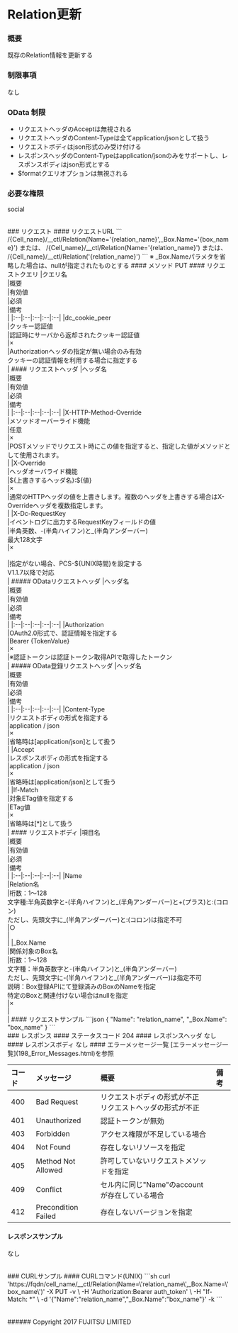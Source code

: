 # Relation更新
### 概要
既存のRelation情報を更新する
### 制限事項
なし
### OData 制限
* リクエストヘッダのAcceptは無視される
* リクエストヘッダのContent-Typeは全てapplication/jsonとして扱う
* リクエストボディはjson形式のみ受け付ける
* レスポンスヘッダのContent-Typeはapplication/jsonのみをサポートし、レスポンスボディはjson形式とする
* $formatクエリオプションは無視される

### 必要な権限
social

<br>
### リクエスト
#### リクエストURL
```
/{Cell_name}/__ctl/Relation(Name='{relation_name}',_Box.Name='{box_name}')
または、
/{Cell_name}/__ctl/Relation(Name='{relation_name}')
または、
/{Cell_name}/__ctl/Relation('{relation_name}')
```
※ _Box.Nameパラメタを省略した場合は、nullが指定されたものとする
#### メソッド
PUT
#### リクエストクエリ
|クエリ名<br>|概要<br>|有効値<br>|必須<br>|備考<br>|
|:--|:--|:--|:--|:--|
|dc_cookie_peer<br>|クッキー認証値<br>|認証時にサーバから返却されたクッキー認証値<br>|×<br>|Authorizationヘッダの指定が無い場合のみ有効<br>クッキーの認証情報を利用する場合に指定する<br>|
#### リクエストヘッダ
|ヘッダ名<br>|概要<br>|有効値<br>|必須<br>|備考<br>|
|:--|:--|:--|:--|:--|
|X-HTTP-Method-Override<br>|メソッドオーバーライド機能<br>|任意<br>|×<br>|POSTメソッドでリクエスト時にこの値を指定すると、指定した値がメソッドとして使用されます。<br>|
|X-Override<br>|ヘッダオーバライド機能<br>|${上書きするヘッダ名}:${値}<br>|×<br>|通常のHTTPヘッダの値を上書きします。複数のヘッダを上書きする場合はX-Overrideヘッダを複数指定します。<br>|
|X-Dc-RequestKey<br>|イベントログに出力するRequestKeyフィールドの値<br>|半角英数、-(半角ハイフン)と_(半角アンダーバー)<br>最大128文字<br>|×<br>&#160;<br>|指定がない場合、PCS-${UNIX時間}を設定する<br>V1.1.7以降で対応<br>|
##### ODataリクエストヘッダ
|ヘッダ名<br>|概要<br>|有効値<br>|必須<br>|備考<br>|
|:--|:--|:--|:--|:--|
|Authorization<br>|OAuth2.0形式で、認証情報を指定する<br>|Bearer {TokenValue}<br>|×<br>|※認証トークンは認証トークン取得APIで取得したトークン<br>|
##### OData登録リクエストヘッダ
|ヘッダ名<br>|概要<br>|有効値<br>|必須<br>|備考<br>|
|:--|:--|:--|:--|:--|
|Content-Type<br>|リクエストボディの形式を指定する<br>|application / json<br>|×<br>|省略時は[application/json]として扱う<br>|
|Accept<br>|レスポンスボディの形式を指定する<br>|application / json<br>|×<br>|省略時は[application/json]として扱う<br>|
|If-Match<br>|対象ETag値を指定する<br>|ETag値<br>|×<br>|省略時は[*]として扱う<br>|
#### リクエストボディ
|項目名<br>|概要<br>|有効値<br>|必須<br>|備考<br>|
|:--|:--|:--|:--|:--|
|Name<br>|Relation名<br>|桁数：1&#65374;128<br>文字種:半角英数字と-(半角ハイフン)と_(半角アンダーバー)と+(プラス)と:(コロン)<br>ただし、先頭文字に_(半角アンダーバー)と:(コロン)は指定不可<br>|○<br>|&#160;<br>|
|_Box.Name<br>|関係対象のBox名<br>|桁数：1&#65374;128<br>文字種：半角英数字と-(半角ハイフン)と_(半角アンダーバー)<br>ただし、先頭文字に-(半角ハイフン)と_(半角アンダーバー)は指定不可<br>説明：Box登録APIにて登録済みのBoxのNameを指定<br>特定のBoxと関連付けない場合はnullを指定<br>|×<br>|&#160;<br>|
#### リクエストサンプル
```json
{
  "Name": "relation_name",
  "_Box.Name": "box_name"  
}
```

<br>
### レスポンス
#### ステータスコード
204
#### レスポンスヘッダ
なし
#### レスポンスボディ
なし
#### エラーメッセージ一覧
[エラーメッセージ一覧](198_Error_Messages.html)を参照

|コード<br>|メッセージ<br>|概要<br>|備考<br>|
|:--|:--|:--|:--|
|400<br>|Bad Request<br>|リクエストボディの形式が不正&#160;<br>リクエストヘッダの形式が不正<br>|&#160;<br>|
|401<br>|Unauthorized<br>|認証トークンが無効<br>|&#160;<br>|
|403<br>|Forbidden<br>|アクセス権限が不足している場合<br>|&#160;<br>|
|404<br>|Not Found<br>|存在しないリソースを指定<br>|&#160;<br>|
|405<br>|Method Not Allowed<br>|許可していないリクエストメソッドを指定<br>|&#160;<br>|
|409<br>|Conflict<br>|セル内に同じ"Name"のaccountが存在している場合<br>|&#160;<br>
|412<br>|Precondition Failed<br>|存在しないバージョンを指定<br>|&#160;<br>|
#### レスポンスサンプル
なし

<br>
### CURLサンプル
#### CURLコマンド(UNIX)
```sh
curl 'https://fqdn/cell_name/__ctl/Relation(Name=\'relation_name\',_Box.Name=\'box_name\')'
-X PUT -v \
-H 'Authorization:Bearer auth_token' \
-H "If-Match: *" \
-d '{"Name":"relation_name","_Box.Name":"box_name"}' -k
```
<br>
<br>
<br>
###### Copyright 2017    FUJITSU LIMITED
